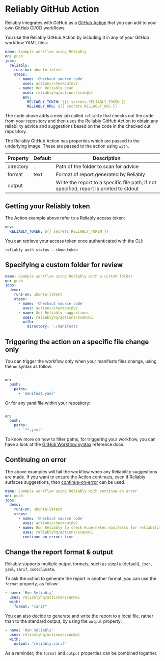 # Reliably GitHub Action

Reliably integrates with GitHub as a [GitHub Action][gh-action] that you can add to your own GitHub CI/CD workflows.

[gh-action]: https://github.com/features/actions
[view-on-marketplace]: https://github.com/marketplace/actions/reliably-github-action

You use the Reliably GitHub Action by including it in any of your GitHub workflow
YAML files:

```yaml
name: Example workflow using Reliably
on: push
jobs:
  reliably:
    runs-on: ubuntu-latest
    steps:
      - name: 'Checkout source code'
        uses: actions/checkout@v2
      - name: Run Reliably scan
        uses: reliablyhq/actions/scan@v1
        env:
          RELIABLY_TOKEN: ${{ secrets.RELIABLY_TOKEN }}
          RELIABLY_ORG: ${{ secrets.RELIABLY_ORG }}
```

The code above adds a new job called `reliably` that checks out the code from your repository and then uses the Reliably GitHub Action to obtain any reliability advice and suggestions based on the code in the checked out repository.

The Reliably GitHub Action has properties which are passed to the underlying image.
These are passed to the action using `with`.

| Property | Default | Description |
| --- | --- | --- |
| directory | . | Path of the folder to scan for advice |
| format | text | Format of report generated by Reliably |
| output | | Write the report to a specific file path; if not specified, report is printed to stdout |

## Getting your Reliably token

The Action example above refer to a Reliably access token:

```yaml
env:
  RELIABLY_TOKEN: ${{ secrets.RELIABLY_TOKEN }}
```

You can retrieve your access token once authenticated with the CLI:

```console
reliably auth status --show-token
```

## Specifying a custom folder for review

```yaml
name: Example workflow using Reliably with a custom folder
on: push
jobs:
  demo:
    runs-on: ubuntu-latest
    steps:
      - name: 'Checkout source code'
        uses: actions/checkout@v2
      - name: Get Reliably suggestions
        uses: reliablyhq/actions/scan@v1
        with:
          directory: './manifests'
```

## Triggering the action on a specific file change only

You can trigger the workflow only when your manifests files change,
using the `on` syntax as follow:

```yaml

on:
  push:
    paths:
      - 'manifest.yaml'
```

Or for any yaml file within your repository:

```yaml

on:
  push:
    paths:
      - '**.yaml'
```

To know more on how to filter paths, for triggering your workflow,
you can have a look at the [GitHub Workflow syntax](https://docs.github.com/en/free-pro-team@latest/actions/reference/workflow-syntax-for-github-actions#onpushpull_requestpaths) reference docs.

## Continuing on error

The above examples will fail the workflow when any Reliability suggestions are made.
If you want to ensure the Action continues, even if Reliably surfaces suggestions,
then [continue-on-error](https://docs.github.com/en/actions/reference/workflow-syntax-for-github-actions#jobsjob_idstepscontinue-on-error) can be used.

```yaml
name: Example workflow using Reliably with continue on error
on: push
jobs:
  demo:
    runs-on: ubuntu-latest
    steps:
      - name: 'Checkout source code'
        uses: actions/checkout@v2
      - name: Run Reliably to check Kubernetes manifests for reliability advice
        uses: reliablyhq/actions/scan@v1
        continue-on-error: true
```

## Change the report format & output

Reliably supports multiple output formats, such as `simple` (default),
`json`, `yaml`, `sarif`, `codeclimate`.

To ask the action to generate the report in another format, you can
use the `format` property, as follow:

```yaml
- name: 'Run Reliably'
  uses: reliablyhq/actions/scan@v1
  with:
    format: "sarif"
```

You can also decide to generate and write the report to a local file,
rather than to the standard output, by using the `output` property:

```yaml
- name: 'Run Reliably'
  uses: reliablyhq/actions/scan@v1
  with:
    output: "reliably.sarif"
```

As a reminder, the `format` and `output` properties can be combined together.
